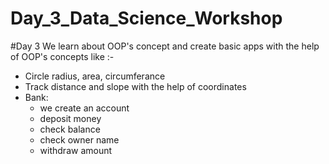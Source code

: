 # Day_3_Data_Science_Workshop
#Day 3 We learn about OOP's concept and create basic apps with the help of OOP's concepts like :-

  - Circle radius, area, circumferance
  - Track distance and slope with the help of coordinates
  - Bank: 
    - we create an account 
    - deposit money 
    - check balance 
    - check owner name 
    - withdraw amount
